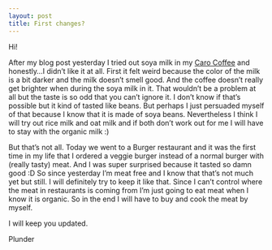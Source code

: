 ```yaml
---
layout: post
title: First changes?
---
```


Hi!

After my blog post yesterday I tried out soya milk in my [Caro Coffee](http://en.wikipedia.org/wiki/Caro_%28beverage%29) and honestly…I didn’t like it at all. 
First it felt weird because the color of the milk is a bit darker and the milk doesn’t smell good. And the coffee doesn’t really get brighter when during the soya milk in it. That wouldn’t be a problem at all but the taste is so odd that you can’t ignore it. I don’t know if that’s possible but it kind of tasted like beans. But perhaps I just persuaded myself of that because I know that it is made of soya beans.
Nevertheless I think I will try out rice milk and oat milk and if both don’t work out for me I will have to stay with the organic milk :)

But that’s not all. Today we went to a Burger restaurant and it was the first time in my life that I ordered a veggie burger instead of a normal burger with (really tasty) meat.
And I was super surprised because it tasted so damn good :D
So since yesterday I’m meat free and I know that that’s not much yet but still. I will definitely try to keep it like that.
Since I can’t control where the meat in restaurants is coming from I’m just going to eat meat when I know it is organic. So in the end I will have to buy and cook the meat by myself.

I will keep you updated.

Plunder